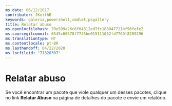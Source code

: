 ```yaml
---
ms.date: 06/12/2017
contributor: JKeithB
keywords: galeria,powershell,cmdlet,psgallery
title: Relatar abuso
ms.openlocfilehash: 70e599a26c6f04312ed7fc188047721bf96fefe2
ms.sourcegitcommit: 6545c60578f7745be015111052fd7769f8289296
ms.translationtype: HT
ms.contentlocale: pt-BR
ms.lasthandoff: 04/22/2020
ms.locfileid: "71328307"
---
```

# <a name="report-abuse"></a>Relatar abuso

Se você encontrar um pacote que viole qualquer um desses pacotes, clique no link **Relatar Abuso** na página de detalhes do pacote e envie um relatório.
